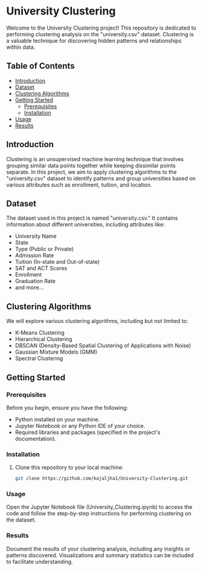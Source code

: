 # University Clustering

Welcome to the University Clustering project! This repository is dedicated to performing clustering analysis on the "university.csv" dataset. Clustering is a valuable technique for discovering hidden patterns and relationships within data.

## Table of Contents
- [Introduction](#introduction)
- [Dataset](#dataset)
- [Clustering Algorithms](#clustering-algorithms)
- [Getting Started](#getting-started)
  - [Prerequisites](#prerequisites)
  - [Installation](#installation)
- [Usage](#usage)
- [Results](#results)


## Introduction

Clustering is an unsupervised machine learning technique that involves grouping similar data points together while keeping dissimilar points separate. In this project, we aim to apply clustering algorithms to the "university.csv" dataset to identify patterns and group universities based on various attributes such as enrollment, tuition, and location.

## Dataset

The dataset used in this project is named "university.csv." It contains information about different universities, including attributes like:

- University Name
- State
- Type (Public or Private)
- Admission Rate
- Tuition (In-state and Out-of-state)
- SAT and ACT Scores
- Enrollment
- Graduation Rate
- and more...

## Clustering Algorithms

We will explore various clustering algorithms, including but not limited to:

- K-Means Clustering
- Hierarchical Clustering
- DBSCAN (Density-Based Spatial Clustering of Applications with Noise)
- Gaussian Mixture Models (GMM)
- Spectral Clustering

## Getting Started

### Prerequisites

Before you begin, ensure you have the following:

- Python installed on your machine.
- Jupyter Notebook or any Python IDE of your choice.
- Required libraries and packages (specified in the project's documentation).

### Installation

1. Clone this repository to your local machine:

   ```bash
   git clone https://github.com/kajaljha1/University-Clustering.git

### Usage
Open the Jupyter Notebook file (University_Clustering.ipynb) to access the code and follow the step-by-step instructions for performing clustering on the dataset.
### Results
Document the results of your clustering analysis, including any insights or patterns discovered. Visualizations and summary statistics can be included to facilitate understanding.
